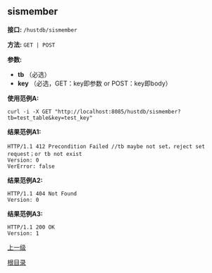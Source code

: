## sismember ##

**接口:** `/hustdb/sismember`

**方法:** `GET | POST`

**参数:** 

*  **tb** （必选）  
*  **key** （必选，GET：key即参数 or POST：key即body）  

**使用范例A:**

    curl -i -X GET "http://localhost:8085/hustdb/sismember?tb=test_table&key=test_key"

**结果范例A1:**

	HTTP/1.1 412 Precondition Failed //tb maybe not set，reject set request；or tb not exist
	Version: 0
	VerError: false

**结果范例A2:**

	HTTP/1.1 404 Not Found
	Version: 0
	
**结果范例A3:**

	HTTP/1.1 200 OK
	Version: 1

[上一级](../hustdb.md)

[根目录](../../../index.md)